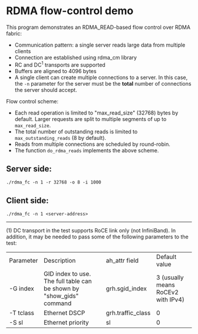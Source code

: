 # RDMA flow-control demo

This program demonstrates an RDMA_READ-based flow control over RDMA fabric:
- Communication pattern: a single server reads large data from multiple clients 
- Connection are established using rdma_cm library
- RC and DC<sup>1</sup> transports are supported
- Buffers are aligned to 4096 bytes
- A single client can create multiple connections to a server. In this case, the
 `-n` parameter for the server must be the **total** number of connections the
  server should accept.

Flow control scheme:
- Each read operation is limited to "max_read_size" (32768) bytes by default. 
  Larger requests are split to multiple segments of up to `max_read_size`.
- The total number of outstanding reads is limited to `max_outstanding_reads` 
  (8 by default).
- Reads from multiple connections are scheduled  by round-robin.
- The function `do_rdma_reads` implements the above scheme. 

## Server side:
```
./rdma_fc -n 1 -r 32768 -o 8 -i 1000
```

## Client side:
```
./rdma_fc -n 1 <server-address>
```
---
(1) DC transport in the test supports RoCE link only (not InfiniBand).
    In addition, it may be needed to pass some of the following parameters to the test:

<table>
	<tr>
		<td>Parameter</td>
		<td>Description</td>
		<td>ah_attr field</td>
		<td>Default value</td>
	</tr>
	<tr>
		<td>-G index</td>
		<td>GID index to use. The full table can be shown  by "show_gids" command</td>
		<td>grh.sgid_index</td>
        <td>3 (usually means RoCEv2 with IPv4)</td>
	</tr>
	<tr>
		<td>-T tclass</td>
		<td>Ethernet DSCP</td>
		<td>grh.traffic_class</td>
		<td>0</td>
	</tr>
	<tr>
		<td>-S sl</td>
		<td>Ethernet priority</td>
		<td>sl</td>
		<td>0</td>
	</tr>
</table>

